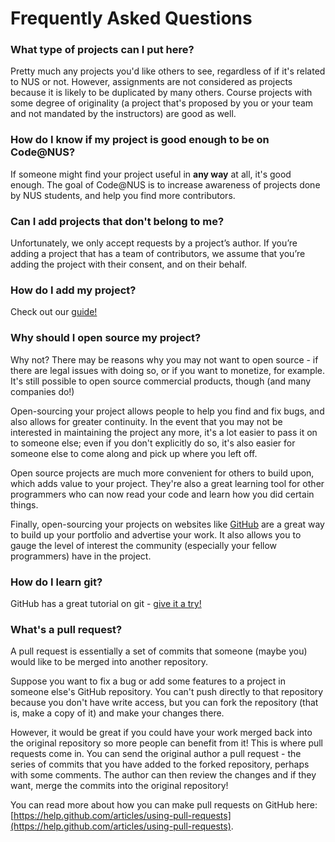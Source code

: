 # Frequently Asked Questions

<!--toc-->

### What type of projects can I put here?

Pretty much any projects you'd like others to see, regardless of if it's related to NUS or not. However, assignments are not considered as projects because it is likely to be duplicated by many others. Course projects with some degree of originality (a project that's proposed by you or your team and not mandated by the instructors) are good as well.

### How do I know if my project is good enough to be on Code@NUS?

If someone might find your project useful in **any way** at all, it's good enough. The goal of Code@NUS is to increase awareness of projects done by NUS students, and help you find more contributors.

### Can I add projects that don't belong to me?

Unfortunately, we only accept requests by a project’s author. If you’re adding a project that has a team of contributors, we assume that you’re adding the project with their consent, and on their behalf.

### How do I add my project?

Check out our [guide!](/how_to)

### Why should I open source my project?

Why not? There may be reasons why you may not want to open source - if there are legal issues with doing so, or if you want to monetize, for example. It's still possible to open source commercial products, though (and many companies do!)

Open-sourcing your project allows people to help you find and fix bugs, and also allows for greater continuity. In the event that you may not be interested in maintaining the project any more, it's a lot easier to pass it on to someone else; even if you don't explicitly do so, it's also easier for someone else to come along and pick up where you left off.

Open source projects are much more convenient for others to build upon, which adds value to your project. They're also a great learning tool for other programmers who can now read your code and learn how you did certain things.

Finally, open-sourcing your projects on websites like [GitHub](https://github.com) are a great way to build up your portfolio and advertise your work. It also allows you to gauge the level of interest the community (especially your fellow programmers) have in the project.

### How do I learn git?

GitHub has a great tutorial on git - [give it a try!](https://try.github.io/)

### What's a pull request?

A pull request is essentially a set of commits that someone (maybe you) would like to be merged into another repository.

Suppose you want to fix a bug or add some features to a project in someone else's GitHub repository. You can't push directly to that repository because you don't have write access, but you can fork the repository (that is, make a copy of it) and make your changes there.

However, it would be great if you could have your work merged back into the original repository so more people can benefit from it! This is where pull requests come in. You can send the original author a pull request - the series of commits that you have added to the forked repository, perhaps with some comments. The author can then review the changes and if they want, merge the commits into the original repository!

You can read more about how you can make pull requests on GitHub here: [https://help.github.com/articles/using-pull-requests](https://help.github.com/articles/using-pull-requests).
